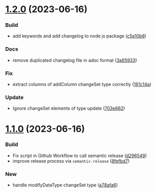 # [1.2.0](https://github.com/uniqueck/asciidoctor-liquibase/compare/v1.1.0...v1.2.0) (2023-06-16)


### Build

* add keywords and add changelog to node js package ([c5e10b8](https://github.com/uniqueck/asciidoctor-liquibase/commit/c5e10b85f513b959f741f9e6d1e1689bf3d4a01c))

### Docs

* remove duplicated changelog file in adoc format ([3a65933](https://github.com/uniqueck/asciidoctor-liquibase/commit/3a6593328cd20887385fc854148ee97a321e8314))

### Fix

* extract columns of addColumn changeSet type correctly ([161c14a](https://github.com/uniqueck/asciidoctor-liquibase/commit/161c14a552efc0a09d8228c8f9cafdf3353007f2))

### Update

* Ignore changeSet elements of type update ([703e662](https://github.com/uniqueck/asciidoctor-liquibase/commit/703e6627d828dc582000472e2f0197debc68e9c0))

# [1.1.0](https://github.com/uniqueck/asciidoctor-liquibase/compare/v1.0.1...v1.1.0) (2023-06-16)


### Build

* Fix script in Github Workflow to call semantic release ([d296549](https://github.com/uniqueck/asciidoctor-liquibase/commit/d2965495fe9b717abe5b739ec874cc983e146e05))
* improve release process via `semantic-release` ([8fefbd7](https://github.com/uniqueck/asciidoctor-liquibase/commit/8fefbd7bec6ec46d2a716b263fe5e33ea3cdf51b))

### New

* handle modifyDataType changeSet type ([a78afa6](https://github.com/uniqueck/asciidoctor-liquibase/commit/a78afa6bbcdc4fbc8ad03d8e038e917ff2a878fa))
